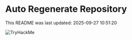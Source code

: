 # Auto Regenerate Repository

This README was last updated: 2025-09-27 10:51:20

 ![TryHackMe](https://tryhackme.com/badge/533634)